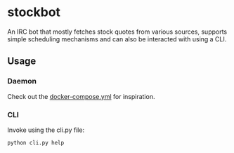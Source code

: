 # stockbot

An IRC bot that mostly fetches stock quotes from various sources, supports simple scheduling mechanisms and
can also be interacted with using a CLI.

## Usage

### Daemon

Check out the [docker-compose.yml](docker-compose.yml) for inspiration.

### CLI

Invoke using the cli.py file:
```bash
python cli.py help
```
